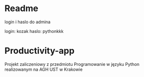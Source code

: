# Readme 

login i haslo do admina

login: kozak
haslo: pythonkkk


# Productivity-app

Projekt zaliczeniowy z przedmiotu Programowanie w języku Python realizowanym na AGH UST w Krakowie
